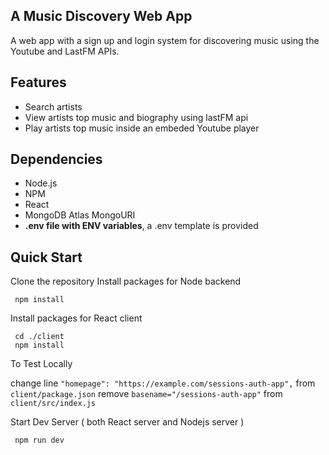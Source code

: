 ## A Music Discovery Web App

A web app with a sign up and login system for discovering music using the Youtube and LastFM APIs.

## Features
- Search artists
- View artists top music and biography using lastFM api
- Play artists top music inside an embeded Youtube player


## Dependencies
- Node.js
- NPM
- React
- MongoDB Atlas MongoURI
- **.env file with ENV variables**, a .env template is provided

## Quick Start

Clone the repository
Install packages for Node backend
```
 npm install
```

Install packages for React client

```
 cd ./client
 npm install
```
To Test Locally

change line ```"homepage": "https://example.com/sessions-auth-app",```
from ```client/package.json```
remove ```basename="/sessions-auth-app"```
from ```client/src/index.js```


Start Dev Server ( both React server and Nodejs server )

```
 npm run dev
```